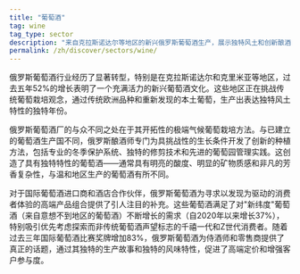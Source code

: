 ```yaml
---
title: "葡萄酒"
tag: wine
tag_type: sector
description: "来自克拉斯诺达尔等地区的新兴俄罗斯葡萄酒生产，展示独特风土和创新酿酒技术。"
permalink: /zh/discover/sectors/wine/
---
```


俄罗斯葡萄酒行业经历了显著转型，特别是在克拉斯诺达尔和克里米亚等地区，过去五年52%的增长表明了一个充满活力的新兴葡萄酒文化。这些地区正在挑战传统葡萄栽培观念，通过传统欧洲品种和重新发现的本土葡萄，生产出表达独特风土特性的独特年份。

俄罗斯葡萄酒厂的与众不同之处在于其开拓性的极端气候葡萄栽培方法。与已建立的葡萄酒生产国不同，俄罗斯酿酒师专门为具挑战性的生长条件开发了创新的种植方法，包括专业的冬季保护系统、独特的修剪技术和先进的葡萄园管理实践。这创造了具有独特特性的葡萄酒——通常具有明亮的酸度、明显的矿物质感和非凡的芳香复杂性，与温和地区生产的葡萄酒有所不同。

对于国际葡萄酒进口商和酒店合作伙伴，俄罗斯葡萄酒为寻求以发现为驱动的消费者体验的高端产品组合提供了引人注目的补充。这些葡萄酒满足了对"新纬度"葡萄酒（来自意想不到地区的葡萄酒）不断增长的需求（自2020年以来增长37%），特别吸引优先考虑探索而非传统葡萄酒声望标志的千禧一代和Z世代消费者。随着过去三年国际葡萄酒比赛奖牌增加83%，俄罗斯葡萄酒为侍酒师和零售商提供了真正的话题，通过其独特的生产故事和独特的风味特性，促进了高端定价和增强客户参与度。